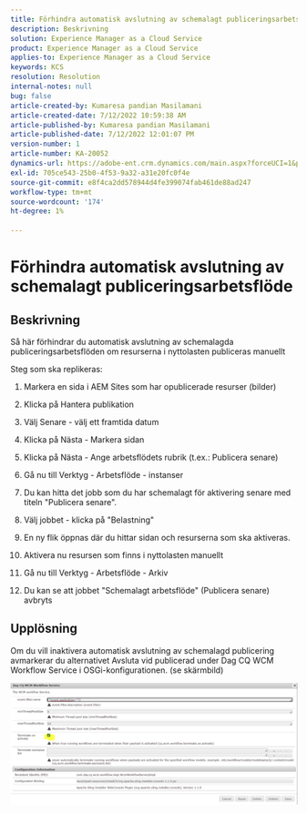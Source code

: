 ```yaml
---
title: Förhindra automatisk avslutning av schemalagt publiceringsarbetsflöde
description: Beskrivning
solution: Experience Manager as a Cloud Service
product: Experience Manager as a Cloud Service
applies-to: Experience Manager as a Cloud Service
keywords: KCS
resolution: Resolution
internal-notes: null
bug: false
article-created-by: Kumaresa pandian Masilamani
article-created-date: 7/12/2022 10:59:38 AM
article-published-by: Kumaresa pandian Masilamani
article-published-date: 7/12/2022 12:01:07 PM
version-number: 1
article-number: KA-20052
dynamics-url: https://adobe-ent.crm.dynamics.com/main.aspx?forceUCI=1&pagetype=entityrecord&etn=knowledgearticle&id=8202b9b5-d101-ed11-82e4-00224809fe22
exl-id: 705ce543-25b0-4f53-9a32-a31e20fc0f4e
source-git-commit: e8f4ca2dd578944d4fe399074fab461de88ad247
workflow-type: tm+mt
source-wordcount: '174'
ht-degree: 1%

---
```


# Förhindra automatisk avslutning av schemalagt publiceringsarbetsflöde

## Beskrivning


Så här förhindrar du automatisk avslutning av schemalagda publiceringsarbetsflöden om resurserna i nyttolasten publiceras manuellt

Steg som ska replikeras:

1. Markera en sida i AEM Sites som har opublicerade resurser (bilder)

2. Klicka på Hantera publikation

3. Välj Senare - välj ett framtida datum

4. Klicka på Nästa - Markera sidan

5. Klicka på Nästa - Ange arbetsflödets rubrik (t.ex.: Publicera senare)

6. Gå nu till Verktyg - Arbetsflöde - instanser

7. Du kan hitta det jobb som du har schemalagt för aktivering senare med titeln &quot;Publicera senare&quot;.

8. Välj jobbet - klicka på &quot;Belastning&quot;

9. En ny flik öppnas där du hittar sidan och resurserna som ska aktiveras.

10. Aktivera nu resursen som finns i nyttolasten manuellt

11. Gå nu till Verktyg - Arbetsflöde - Arkiv

12. Du kan se att jobbet &quot;Schemalagt arbetsflöde&quot; (Publicera senare) avbryts




## Upplösning


Om du vill inaktivera automatisk avslutning av schemalagd publicering avmarkerar du alternativet Avsluta vid publicerad under Dag CQ WCM Workflow Service i OSGi-konfigurationen. (se skärmbild)



![](assets/d1e5b094-d901-ed11-82e4-00224809fe22.png)
